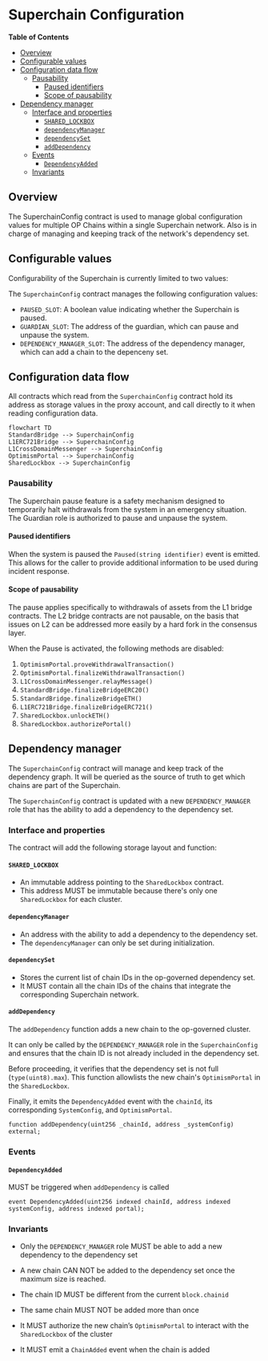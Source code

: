 # Superchain Configuration

<!-- START doctoc generated TOC please keep comment here to allow auto update -->
<!-- DON'T EDIT THIS SECTION, INSTEAD RE-RUN doctoc TO UPDATE -->
**Table of Contents**

- [Overview](#overview)
- [Configurable values](#configurable-values)
- [Configuration data flow](#configuration-data-flow)
  - [Pausability](#pausability)
    - [Paused identifiers](#paused-identifiers)
    - [Scope of pausability](#scope-of-pausability)
- [Dependency manager](#dependency-manager)
  - [Interface and properties](#interface-and-properties)
    - [`SHARED_LOCKBOX`](#shared_lockbox)
    - [`dependencyManager`](#dependencymanager)
    - [`dependencySet`](#dependencyset)
    - [`addDependency`](#adddependency)
  - [Events](#events)
    - [`DependencyAdded`](#dependencyadded)
  - [Invariants](#invariants)

<!-- END doctoc generated TOC please keep comment here to allow auto update -->

## Overview

The SuperchainConfig contract is used to manage global configuration values for multiple OP Chains within
a single Superchain network. Also is in charge of managing and keeping track of the network's dependency set.

## Configurable values

Configurability of the Superchain is currently limited to two values:

The `SuperchainConfig` contract manages the following configuration values:

- `PAUSED_SLOT`: A boolean value indicating whether the Superchain is paused.
- `GUARDIAN_SLOT`: The address of the guardian, which can pause and unpause the system.
- `DEPENDENCY_MANAGER_SLOT`: The address of the dependency manager, which can add a chain to the depenceny set.

## Configuration data flow

All contracts which read from the `SuperchainConfig` contract hold its address as storage values
in the proxy account, and call directly to it when reading configuration data.

```mermaid
flowchart TD
StandardBridge --> SuperchainConfig
L1ERC721Bridge --> SuperchainConfig
L1CrossDomainMessenger --> SuperchainConfig
OptimismPortal --> SuperchainConfig
SharedLockbox --> SuperchainConfig
```

### Pausability

The Superchain pause feature is a safety mechanism designed to temporarily halt withdrawals from the system in
an emergency situation. The Guardian role is authorized to pause and unpause the system.

#### Paused identifiers

When the system is paused the `Paused(string identifier)` event is emitted. This allows for the
caller to provide additional information to be used during incident response.

#### Scope of pausability

The pause applies specifically to withdrawals of assets from the L1 bridge contracts. The L2 bridge contracts
are not pausable, on the basis that issues on L2 can be addressed more easily by a hard fork in the consensus
layer.

When the Pause is activated, the following methods are disabled:

1. `OptimismPortal.proveWithdrawalTransaction()`
1. `OptimismPortal.finalizeWithdrawalTransaction()`
1. `L1CrossDomainMessenger.relayMessage()`
1. `StandardBridge.finalizeBridgeERC20()`
1. `StandardBridge.finalizeBridgeETH()`
1. `L1ERC721Bridge.finalizeBridgeERC721()`
1. `SharedLockbox.unlockETH()`
1. `SharedLockbox.authorizePortal()`

## Dependency manager

The `SuperchainConfig` contract will manage and keep track of the dependency graph.
It will be queried as the source of truth to get which chains are part of the Superchain.

The `SuperchainConfig` contract is updated with a new `DEPENDENCY_MANAGER` role that has the ability
to add a dependency to the dependency set.

### Interface and properties

The contract will add the following storage layout and function:

#### `SHARED_LOCKBOX`

- An immutable address pointing to the `SharedLockbox` contract.
- This address MUST be immutable because there's only one `SharedLockbox` for each cluster.

#### `dependencyManager`

- An address with the ability to add a dependency to the dependency set.
- The `dependencyManager` can only be set during initialization.

#### `dependencySet`

- Stores the current list of chain IDs in the op-governed dependency set.
- It MUST contain all the chain IDs of the chains that integrate the corresponding Superchain network.

#### `addDependency`

The `addDependency` function adds a new chain to the op-governed cluster.

It can only be called by the `DEPENDENCY_MANAGER` role in the `SuperchainConfig` and ensures that the chain ID
is not already included in the dependency set.

Before proceeding, it verifies that the dependency set is not full (`type(uint8).max`).
This function allowlists the new chain's `OptimismPortal` in the `SharedLockbox`.

Finally, it emits the `DependencyAdded` event with the `chainId`, its corresponding `SystemConfig`, and `OptimismPortal`.

```solidity
function addDependency(uint256 _chainId, address _systemConfig) external;
```

### Events

#### `DependencyAdded`

MUST be triggered when `addDependency` is called

```solidity
event DependencyAdded(uint256 indexed chainId, address indexed systemConfig, address indexed portal);
```

### Invariants

- Only the `DEPENDENCY_MANAGER` role MUST be able to add a new dependency to the dependency set

- A new chain CAN NOT be added to the dependency set once the maximum size is reached.

- The chain ID MUST be different from the current `block.chainid`

- The same chain MUST NOT be added more than once

- It MUST authorize the new chain’s `OptimismPortal` to interact with the `SharedLockbox` of the cluster

- It MUST emit a `ChainAdded` event when the chain is added

